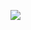 [<img src="https://clojia.github.io/images/Screen%20Shot%202018-08-24%20at%203.28.25%20PM.png">](https://clojia.github.io/posts/2018-08-IR-DL)
